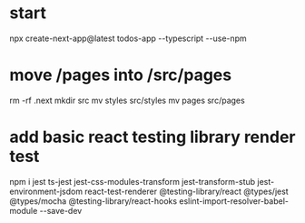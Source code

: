 # start
npx create-next-app@latest todos-app --typescript --use-npm

# move /pages into /src/pages
rm -rf .next
mkdir src
mv styles src/styles
mv pages src/pages

# add basic react testing library render test
npm i jest ts-jest jest-css-modules-transform jest-transform-stub jest-environment-jsdom react-test-renderer @testing-library/react @types/jest @types/mocha @testing-library/react-hooks eslint-import-resolver-babel-module --save-dev
